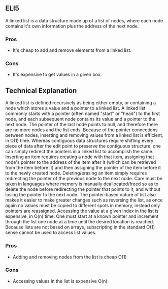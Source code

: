 ## ELI5
A linked list is a data structure made up of a list of nodes, where each node contains it's own information plus the address of the next node.
### Pros
* It's cheap to add and remove elements from a linked list.
### Cons
* It's expensive to get values in a given box.

## Technical Explanation
A linked list is defined recursively as being either empty, or containing a node which stores a value and a pointer to a linked list. A linked list commonly starts with a pointer (often named "start" or "head") to the first node, and each subsequent node contains its value and a pointer to the next node. The pointer of the last node points to null, and therefore there are no more nodes and the list ends.
Because of the pointer connections between nodes, inserting and removing values from a linked list is efficient, in O(1) time. Whereas contiguous data structures require shifting every piece of data after the edit point to preserve the contiguous structure, one can simply redirect the pointers in a linked list to accomplish the same.
Inserting an item requires creating a node with that item, assigning that node's pointer to the address of the item after it (which can be retrieved from the item before it) and then assigning the pointer of the item before it to the newly created node. 
Deleting/erasing an item simply requires redirecting the pointer of the previous node to the next node. Care must be taken in languages where memory is manually deallocated/freed so as to delete the node before redirecting the pointer that points to it, and without losing the pointer to the next node. 
The pointer-based nature of list also makes it easier to make greater changes such as reversing the list, as once again no values must be copied to different spots in memory, instead only pointers are reassigned.
Accessing the value at a given index in the list is expensive, in O(n) time. One must start at a known pointer and increment through the list one node at a time until the desired location is reached. Because lists are not based on arrays, subscripting in the standard O(1) sense cannot be used to access list values.
### Pros
* Adding and removing nodes from the list is cheap O(1)
### Cons
* Accessing values in the list is expensive O(n)
